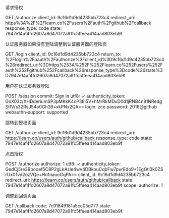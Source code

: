 请求授权

GET /authorize
  client_id: 9c16d1d9d4235bb723c4
  redirect_uri: https%3A%2F%2Flearn.co%2Fusers%2Fauth%2Fgithub%2Fcallback
  response_type: code
  state: 7947e14af4fd2607a8d47072a91fc5ffeea414aad803eb9f

认证服务器如果没有登陆调整到认证服务器的登陆页

GET /login
  client_id: 9c16d1d9d4235bb723c4
  return_to: %2Flogin%2Foauth%2Fauthorize%3Fclient_id%3D9c16d1d9d4235bb723c4%26redirect_uri%3Dhttps%253A%252F%252Flearn.co%252Fusers%252Fauth%252Fgithub%252Fcallback%26response_type%3Dcode%26state%3D7947e14af4fd2607a8d47072a91fc5ffeea414aad803eb9f

用户在认证服务器登陆

POST /session
  commit: Sign in
  utf8: ✓
  authenticity_token: GoX03z/XHDderiumSP3pMKkK4cP38i5V+hMrRkMDuD0d1jRNB4n81NRedgStfV/s32RsJ54o0Gh39+xkPNx2QA==
  login: zce
  password: 2016@github
  webauthn-support: supported

跳转到授权页面

GET /authorize
  client_id: 9c16d1d9d4235bb723c4
  redirect_uri: https://learn.co/users/auth/github/callback
  response_type: code
  state: 7947e14af4fd2607a8d47072a91fc5ffeea414aad803eb9f

点击授权

POST /authorize
  authorize: 1
  utf8: ✓
  authenticity_token: GedCj5re39pooef5C8P2gLkAsie4wv4DBkouCqbFw7purEdo9+1EgGtI3k0ZSrUx01vd2ozVQe+Ho1nauoGqPA==
  client_id: 9c16d1d9d4235bb723c4
  redirect_uri: https://learn.co/users/auth/github/callback
  state: 7947e14af4fd2607a8d47072a91fc5ffeea414aad803eb9f
  scope:
  authorize: 1

调整到回调页面

GET /callback
  code: 7c91849181a5cc05d777
  state: 7947e14af4fd2607a8d47072a91fc5ffeea414aad803eb9f